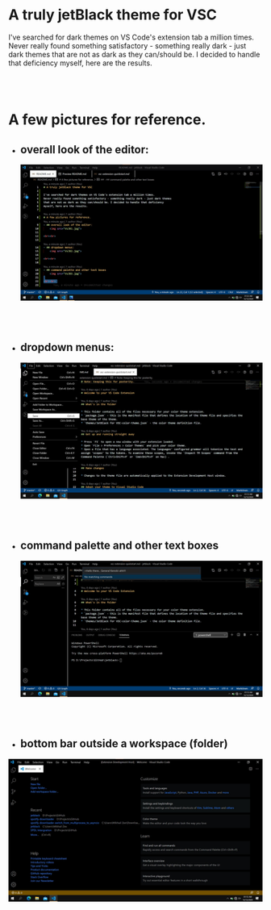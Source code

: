 # A truly jetBlack theme for VSC

I've searched for dark themes on VS Code's extension tab a million times.
Never really found something satisfactory - something really dark - just dark themes
that are not as dark as they can/should be. I decided to handle that deficiency
myself, here are the results.

<br><br>

# A few pictures for reference.
- ## overall look of the editor:
    <img src="VsJB1.jpg">

<br><br>

- ## dropdown menus:
    <img src="VsJB2.jpg">

<br><br>

- ## command palette and other text boxes
    <img src="VsJB3.jpg">

<br><br>

- ## bottom bar outside a workspace (folder)
<img src="VsJB4.jpg">
